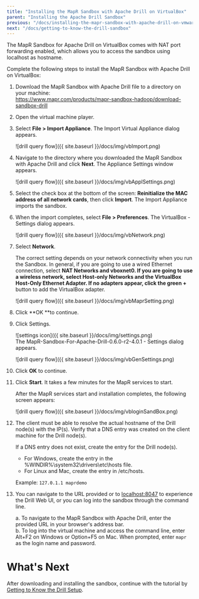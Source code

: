 ```yaml
---
title: "Installing the MapR Sandbox with Apache Drill on VirtualBox"
parent: "Installing the Apache Drill Sandbox"
previous: "/docs/installing-the-mapr-sandbox-with-apache-drill-on-vmware-player-vmware-fusion"
next: "/docs/getting-to-know-the-drill-sandbox"
---
```

The MapR Sandbox for Apache Drill on VirtualBox comes with NAT port forwarding
enabled, which allows you to access the sandbox using localhost as hostname.

Complete the following steps to install the MapR Sandbox with Apache Drill on
VirtualBox:

1. Download the MapR Sandbox with Apache Drill file to a directory on your machine:   
<https://www.mapr.com/products/mapr-sandbox-hadoop/download-sandbox-drill>
2. Open the virtual machine player.
3. Select **File > Import Appliance**. The Import Virtual Appliance dialog appears.

     ![drill query flow]({{ site.baseurl }}/docs/img/vbImport.png)
4. Navigate to the directory where you downloaded the MapR Sandbox with Apache Drill and click **Next**. The Appliance Settings window appears.

     ![drill query flow]({{ site.baseurl }}/docs/img/vbApplSettings.png)
5. Select the check box at the bottom of the screen: **Reinitialize the MAC address of all network cards**, then click **Import**. The Import Appliance imports the sandbox.
6. When the import completes, select **File > Preferences**. The VirtualBox - Settings dialog appears.

     ![drill query flow]({{ site.baseurl }}/docs/img/vbNetwork.png)
7. Select **Network**.  

    The correct setting depends on your network connectivity when you run the
Sandbox. In general, if you are going to use a wired Ethernet connection,
select **NAT Networks **and **vboxnet0**. If you are going to use a wireless
network, select **Host-only Networks** and the **VirtualBox Host-Only Ethernet
Adapter**. If no adapters appear, click the green** +** button to add the
VirtualBox adapter.

     ![drill query flow]({{ site.baseurl }}/docs/img/vbMaprSetting.png)
8. Click **OK **to continue.
9. Click Settings.

    ![settings icon]({{ site.baseurl }}/docs/img/settings.png)  
   The MapR-Sandbox-For-Apache-Drill-0.6.0-r2-4.0.1 - Settings dialog appears.
     
     ![drill query flow]({{ site.baseurl }}/docs/img/vbGenSettings.png)    
10. Click **OK** to continue.
11. Click **Start**. It takes a few minutes for the MapR services to start.   
 
      After the MapR services start and installation completes, the following screen appears:
      
       ![drill query flow]({{ site.baseurl }}/docs/img/vbloginSandBox.png)
12. The client must be able to resolve the actual hostname of the Drill node(s) with the IP(s). Verify that a DNS entry was created on the client machine for the Drill node(s).  
 
     If a DNS entry does not exist, create the entry for the Drill node(s).
     * For Windows, create the entry in the %WINDIR%\system32\drivers\etc\hosts file.
     * For Linux and Mac, create the entry in /etc/hosts.  
<drill-machine-IP> <drill-machine-hostname>  
  
     Example: `127.0.1.1 maprdemo`
13. You can navigate to the URL provided or to [localhost:8047](http://localhost:8047) to experience the Drill Web UI, or you can log into the sandbox through the command line.  

    a. To navigate to the MapR Sandbox with Apache Drill, enter the provided URL in your browser's address bar.  
    b. To log into the virtual machine and access the command line, enter Alt+F2 on Windows or Option+F5 on Mac. When prompted, enter `mapr` as the login name and password.

# What's Next

After downloading and installing the sandbox, continue with the tutorial by
[Getting to Know the Drill
Setup](/docs/getting-to-know-the-drill-sandbox).